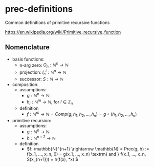 # prec-definitions
Common definitions of primitive recursive functions

https://en.wikipedia.org/wiki/Primitive_recursive_function

## Nomenclature
- basis functions:
  - n-arg zero: $O_n: \mathbb{N}^n \rightarrow \mathbb{N}$
  - projection: $I_n^i: \mathbb{N}^n \rightarrow \mathbb{N}$
  - successor: $S: \mathbb{N} \rightarrow \mathbb{N}$
- composition:
  - assumptions:
    - $g: \mathbb{N}^n \rightarrow \mathbb{N}$
    - $h_i: \mathbb{N}^m \rightarrow \mathbb{N}$, for $i \in \mathbb{Z}_n$
  - definition
    - $f: \mathbb{N}^m \rightarrow \mathbb{N} = Comp(g, h_1, h_2, ..., h_n) = g \circ (h_1, h_2, ..., h_n)$
- primitive recursion:
  - assumptions:
    - $g: \mathbb{N}^n \rightarrow \mathbb{N}$
    - $h: \mathbb{N}^{n+2} \rightarrow \mathbb{N}$
  - definition
    - $f: \mathbb{N}^{n+1} \rightarrow \mathbb{N} = Prec(g, h) :=  f(x_1, ..., x_n, 0)  = g(x_1, ..., x_n) \textrm{ and } f(x_1, ..., x_n, S(x_{n+1}))  = h(f(x), *x) $
